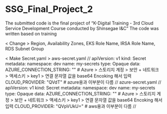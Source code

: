 # SSG_Final_Project_2
The submitted code is the final project of “K-Digital Training - 3rd Cloud
Service Development Course conducted by Shinsegae I&C”
The code was written based on training

< Change >
Region,
Availability Zones,
EKS Role Name,
IRSA Role Name,
RDS Subnet Group

< Make Secret.yaml >
aws-secret.yaml
//
apiVersion: v1
kind: Secret
metadata:
  namespace: dev
  name: my-secrets
type: Opaque
data:
  AZURE_CONNECTION_STRING: "" # Azure > 스토리지 계정 > 보안 + 네트워크 > 액세스키 > key1 > 연결 문자열 값을 base64 Encoking 해서 입력
  CLOUD_PROVIDER: "QVdT" # azure용과 이부분이 다름
//
azure-secret.yaml
//
apiVersion: v1
kind: Secret
metadata:
  namespace: dev
  name: my-secrets
type: Opaque
data:
  AZURE_CONNECTION_STRING: "" # Azure > 스토리지 계정 > 보안 + 네트워크 > 액세스키 > key1 > 연결 문자열 값을 base64 Encoking 해서 입력
  CLOUD_PROVIDER: "QVpVUkU=" # aws용과 이부분이 다름
  //